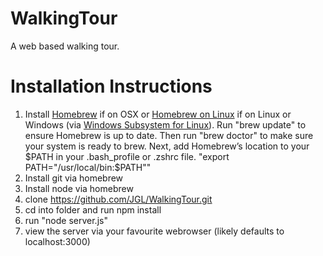 # WalkingTour
A web based walking tour.

# Installation Instructions

1. Install [Homebrew](https://brew.sh/) if on OSX or [Homebrew on Linux](https://docs.brew.sh/Homebrew-on-Linux) if on Linux or Windows (via [Windows Subsystem for Linux](https://docs.microsoft.com/en-us/windows/wsl/about)). Run "brew update" to ensure Homebrew is up to date. Then run "brew doctor" to make sure your system is ready to brew. Next, add Homebrew’s location to your $PATH in your .bash_profile or .zshrc file. "export PATH="/usr/local/bin:$PATH""
2. Install git via homebrew
3. Install node via homebrew
3. clone https://github.com/JGL/WalkingTour.git
4. cd into folder and run npm install
5. run "node server.js"
6. view the server via your favourite webrowser (likely defaults to localhost:3000)
